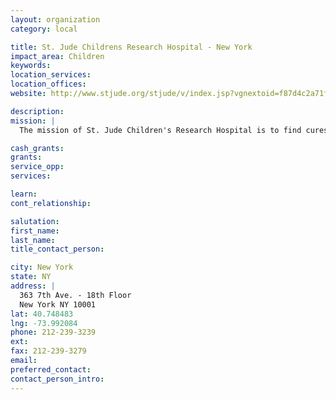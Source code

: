 ```yaml
---
layout: organization
category: local

title: St. Jude Childrens Research Hospital - New York
impact_area: Children
keywords: 
location_services: 
location_offices: 
website: http://www.stjude.org/stjude/v/index.jsp?vgnextoid=f87d4c2a71fca210VgnVCM1000001e0215acRCRD

description: 
mission: |
  The mission of St. Jude Children's Research Hospital is to find cures for children with catastrophic illnesses through research and treatment.

cash_grants: 
grants: 
service_opp: 
services: 

learn: 
cont_relationship: 

salutation: 
first_name: 
last_name: 
title_contact_person: 

city: New York
state: NY
address: |
  363 7th Ave. - 18th Floor  
  New York NY 10001
lat: 40.748483
lng: -73.992084
phone: 212-239-3239
ext: 
fax: 212-239-3279
email: 
preferred_contact: 
contact_person_intro: 
---
```

